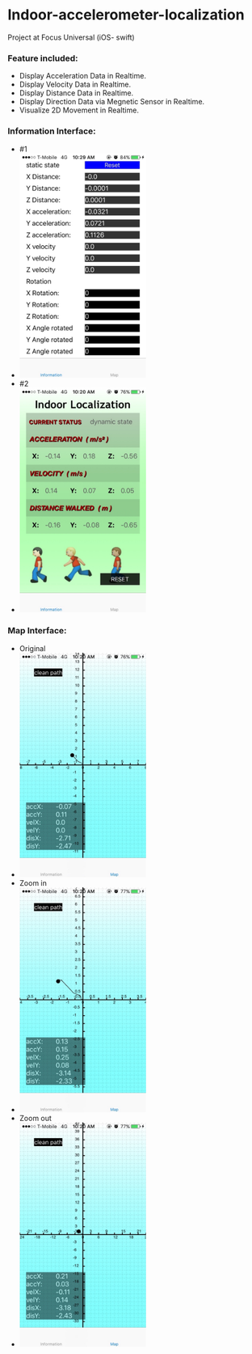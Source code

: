 # Indoor-accelerometer-localization
Project at Focus Universal (iOS- swift)


### Feature included:
- Display Acceleration Data in Realtime.
- Display Velocity Data in Realtime.
- Display Distance Data in Realtime.
- Display Direction Data via Megnetic Sensor in Realtime.
- Visualize 2D Movement in Realtime.

### Information Interface:
- #1
- <img src = "pic/IMG_2849.jpg" width = "250"></img><br>
- #2
- <img src = "pic/IMG_2842.jpg" width = "250"></img><br>

### Map Interface:
- Original
- <img src = "pic/IMG_2843.jpg" width = "250"></img><br>
- Zoom in
- <img src = "pic/IMG_2845.jpg" width = "250"></img><br>
- Zoom out
- <img src = "pic/IMG_2844.jpg" width = "250"></img><br>


